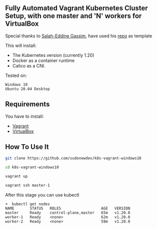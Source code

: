 
## Fully Automated Vagrant Kubernetes Cluster Setup, with one master and 'N' workers for VirtualBox

Special thanks to [Salah-Eddine Gassim](https://github.com/vNugget), have
used his [repo](https://github.com/vNugget/Kubernetes/tree/main/AutoKube) as template

This will install:

- The Kubernetes version (currently 1.20)
- Docker as a container runtime
- Calico as a CNI.

Tested on:
```
Windows 10
Ubuntu 20.04 Desktop
```
## Requirements

You have to install:
- [Vagrant](https://www.vagrantup.com/) 
- [VirtualBox](https://www.virtualbox.org/)

## How To Use It

```bash
git clone https://github.com/sudonewdev/k8s-vagrant-windows10
```

```bash
cd k8s-vagrant-windows10
```

```bash
vagrant up
```
```bash
vagrant ssh master-1
```
After this stage you can use kubectl

```
➜  kubectl get nodes
NAME       STATUS   ROLES                  AGE   VERSION
master     Ready    control-plane,master   65m   v1.20.0
worker-1   Ready    <none>                 62m   v1.20.0
worker-2   Ready    <none>                 59m   v1.20.0
```


